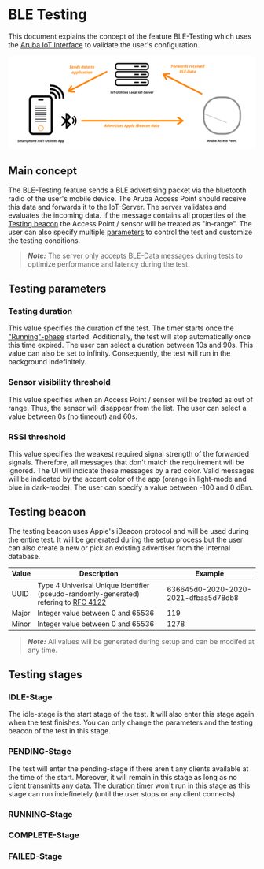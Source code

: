 # BLE Testing

This document explains the concept of the feature BLE-Testing which uses the [Aruba IoT Interface](../aruba/aruba_iot_confiugration_guide.md) to validate the user's configuration.

![Concept of BLE-Testing](../images/ble_testing_graphic.png)

## Main concept

The BLE-Testing feature sends a BLE advertising packet via the bluetooth radio of the user's mobile device. The Aruba Access Point should receive this data and forwards it to the IoT-Server. The server validates and evaluates the incoming data. If the message contains all properties of the [Testing beacon](#testing-beacon) the Access Point / sensor will be treated as "in-range". The user can also specify multiple [parameters](#testing-parameters) to control the test and customize the testing conditions.

> **_Note:_** The server only accepts BLE-Data messages during tests to optimize performance and latency during the test.

## Testing parameters

### Testing duration

This value specifies the duration of the test. The timer starts once the ["Running"-phase](#running-stage) started. Additionally, the test will stop automatically once this time expired. The user can select a duration between 10s and 90s. This value can also be set to infinity. Consequently, the test will run in the background indefinitely.

### Sensor visibility threshold

This value specifies when an Access Point / sensor will be treated as out of range. Thus, the sensor will disappear from the list. The user can select a value between 0s (no timeout) and 60s.

### RSSI threshold

This value specifies the weakest required signal strength of the forwarded signals. Therefore, all messages that don't match the requirement will be ignored. The UI will indicate these messages by a red color. Valid messages will be indicated by the accent color of the app (orange in light-mode and blue in dark-mode). The user can specify a value between -100 and 0 dBm.

## Testing beacon

The testing beacon uses Apple's iBeacon protocol and will be used during the entire test. It will be generated during the setup process but the user can also create a new or pick an existing advertiser from the internal database.

|Value|Description|Example|
|-|-|-|
|UUID|Type 4 Univerisal Unique Identifier (pseudo-randomly-generated) refering to [RFC 4122](https://www.ietf.org/rfc/rfc4122.txt)|636645d0-2020-2020-2021-dfbaa5d78db8|
|Major|Integer value between 0 and 65536|119|
|Minor|Integer value between 0 and 65536|1278|

> **_Note:_** All values will be generated during setup and can be modifed at any time.

## Testing stages

### IDLE-Stage

The idle-stage is the start stage of the test. It will also enter this stage again when the test finishes. You can only change the parameters and the testing beacon of the test in this stage.

### PENDING-Stage

The test will enter the pending-stage if there aren't any clients available at the time of the start. Moreover, it will remain in this stage as long as no client transmitts any data. The [duration timer](#testing-duration) won't run in this stage as this stage can run indefinetely (until the user stops or any client connects).

### RUNNING-Stage

### COMPLETE-Stage

### FAILED-Stage
